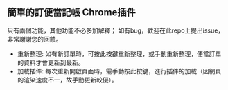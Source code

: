 ## 簡單的訂便當記帳 Chrome插件

只有兩個功能，其他功能不必多加解釋；
如有bug，歡迎在此repo上提出issue，非常謝謝您的回饋。

* 重新整理: 如有新訂單時，可按此按鍵重新整理，或手動重新整理，便當訂單的資料才會更新到最新。
* 加載插件: 每次重新開啟頁面時，需手動按此按鍵，進行插件的加載（因網頁的渲染速度不一，故手動更新較優）。